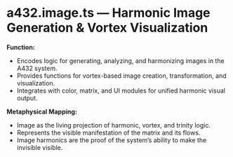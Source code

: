 # a432.image.ts — Harmonic Image Generation & Vortex Visualization

**Function:**
- Encodes logic for generating, analyzing, and harmonizing images in the A432 system.
- Provides functions for vortex-based image creation, transformation, and visualization.
- Integrates with color, matrix, and UI modules for unified harmonic visual output.

**Metaphysical Mapping:**
- Image as the living projection of harmonic, vortex, and trinity logic.
- Represents the visible manifestation of the matrix and its flows.
- Image harmonics are the proof of the system’s ability to make the invisible visible. 